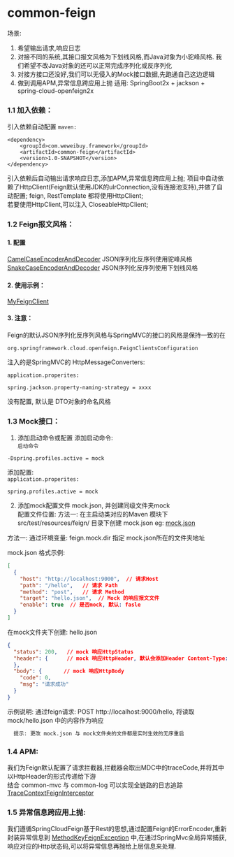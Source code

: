 # common-feign
  场景: 
   1. 希望输出请求,响应日志  
   2. 对接不同的系统,其接口报文风格为下划线风格,而Java对象为小驼峰风格. 我们希望不改Java对象的还可以正常完成序列化或反序列化
   3. 对接方接口还没好,我们可以无侵入的Mock接口数据,先跑通自己这边逻辑
   4. 做到调用APM,异常信息跨应用上抛
  适用: SpringBoot2x + jackson + spring-cloud-openfeign2x 


### 1.1 加入依赖：
  引入依赖自动配置
`maven:`
```
<dependency>
    <groupId>com.weweibuy.framework</groupId>
    <artifactId>common-feign</artifactId>
    <version>1.0-SNAPSHOT</version>
</dependency>
```
  引入依赖后自动输出请求响应日志,添加APM,异常信息跨应用上抛; 
  项目中自动依赖了HttpClient(Feign默认使用JDK的ulrConnection,没有连接池支持),并做了自动配置; feign, RestTemplate 都将使用HttpClient;  
  若要使用HttpClient,可以注入 CloseableHttpClient;


### 1.2 Feign报文风格：
#### 1. 配置
  [CamelCaseEncoderAndDecoder](src/main/java/com/weweibuy/framework/common/feign/support/CamelCaseEncoderAndDecoder.java) JSON序列化反序列使用驼峰风格  
  [SnakeCaseEncoderAndDecoder](src/main/java/com/weweibuy/framework/common/feign/support/SnakeCaseEncoderAndDecoder.java) JSON序列化反序列使用下划线风格


#### 2. 使用示例：
  [MyFeignClient](../../samples/src/main/java/com/weweibuy/framework/samples/client/MyFeignClient.java) 
  
#### 3. 注意：
  Feign的默认JSON序列化反序列风格与SpringMVC的接口的风格是保持一致的在
  ```
  org.springframework.cloud.openfeign.FeignClientsConfiguration
  ```
  注入的是SpringMVC的 HttpMessageConverters: 

`application.properites:`
```
spring.jackson.property-naming-strategy = xxxx
```
  没有配置, 默认是 DTO对象的命名风格
  

### 1.3 Mock接口：
   1. 添加启动命令或配置
  添加启动命令:  
`启动命令`
```
-Dspring.profiles.active = mock
```
   添加配置:  
`application.properites:`
```
spring.profiles.active = mock
```
   2. 添加mock配置文件 mock.json, 并创建同级文件夹mock  
   配置文件位置: 
   方法一: 
     在主启动类对应的Maven 模块下 src/test/resources/feign/ 目录下创建 mock.json 
     eg: [mock.json](../../samples/src/test/resources/feign/mock.json) 
 
   方法一: 
     通过环境变量: feign.mock.dir 指定 mock.json所在的文件夹地址
   
   mock.json 格式示例:
```json
[
  {
    "host": "http://localhost:9000",  // 请求Host
    "path": "/hello",   // 请求 Path
    "method": "post",   // 请求 Method
    "target": "hello.json",  // Mock 的响应报文文件
    "enable": true  // 是否mock, 默认: fasle
  }
]
```
  在mock文件夹下创建: hello.json
```json
{
  "status": 200,   // mock 响应HttpStatus
  "header": {      // mock 响应HttpHeader, 默认会添加Header Content-Type:application/json
  },
  "body": {       // mock 响应HttpBody
    "code": 0,
    "msg": "请求成功"
  }
}
```
  示例说明: 
    通过feign请求: POST http://localhost:9000/hello, 将读取 mock/hello.json 中的内容作为响应
```txt
  提示: 更改 mock.json 与 mock文件夹的文件都是实时生效的无序重启
```

### 1.4 APM:
   我们为Feign默认配置了请求拦截器,拦截器会取出MDC中的traceCode,并将其中以HttpHeader的形式传递给下游  
   结合 common-mvc 与 common-log 可以实现全链路的日志追踪
    [TraceContextFeignInterceptor](src/main/java/com/weweibuy/framework/common/feign/log/TraceContextFeignInterceptor.java) 


### 1.5 异常信息跨应用上抛:
   我们遵循SpringCloudFeign基于Rest的思想,通过配置Feign的ErrorEncoder,重新封装异常信息到
   [MethodKeyFeignException](../common-core/src/main/java/com/weweibuy/framework/common/core/exception/MethodKeyFeignException.java)
    中,在通过SpringMvc全局异常捕获,响应对应的Http状态码,可以将异常信息再抛给上层信息来处理.
